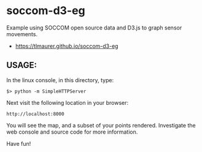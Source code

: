 # soccom-d3-eg
Example using SOCCOM open source data and D3.js to graph sensor movements.

- https://tlmaurer.github.io/soccom-d3-eg

## USAGE:

In the linux console, in this directory,
type:

```
$> python -m SimpleHTTPServer
```
Next visit the following location in your browser:
```
http://localhost:8000
```
You will see the map, and a subset of your points rendered.
Investigate the web console and source code for more information.

Have fun!
